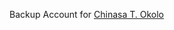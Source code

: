 Backup Account for [Chinasa T. Okolo](https://github.com/chinasatokolo)

<!---
- 👋 Hi, I’m @chinasaokolo
- 👀 I’m interested in ...
- 🌱 I’m currently learning ...
- 💞️ I’m looking to collaborate on ...
- 📫 How to reach me ...
--->

<!---
chinasaokolo/chinasaokolo is a ✨ special ✨ repository because its `README.md` (this file) appears on your GitHub profile.
You can click the Preview link to take a look at your changes.
--->
